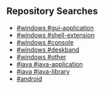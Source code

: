 <!--- ![](https://github-readme-stats.vercel.app/api?username=RadAd&show_icons=true&theme=nord) --->
<!--- ![](https://github-readme-stats.vercel.app/api/top-langs/?username=RadAd&layout=compact&theme=nord) --->

<!--- # [Windows](https://github.com/RadAd?tab=repositories&q=%23windows) --->
<!--- [![](https://github-readme-stats.vercel.app/api/pin/?username=RadAd&repo=RadNotepadMFC&theme=nord)](https://github.com/RadAd/RadNotepadMFC) --->
<!--- [![](https://github-readme-stats.vercel.app/api/pin/?username=RadAd&repo=RadLine&theme=nord)](https://github.com/RadAd/RadLine) --->

## Repository Searches
- [#windows #gui-application](https://github.com/RadAd?tab=repositories&q=%23windows+%23gui-application&type=public&sort=stargazers)
- [#windows #shell-extension](https://github.com/RadAd?tab=repositories&q=%23windows+%23shell-extension&type=public&sort=stargazers)
- [#windows #console](https://github.com/RadAd?tab=repositories&q=%23windows+%23console&type=public&sort=stargazers)
- [#windows #deskband](https://github.com/RadAd?tab=repositories&q=%23windows+%23deskband&type=public&sort=stargazers)
- [#windows #other](https://github.com/RadAd?tab=repositories&q=%23windows+-%23gui-application+-%23shell-extension+-%23console+-%23deskband&type=public&language=&sort=stargazers)
- [#java #java-application](https://github.com/RadAd?tab=repositories&q=%23java+%23java-application&type=public&sort=stargazers)
- [#java #java-library](https://github.com/RadAd?tab=repositories&q=%23java+%23java-library&type=public&sort=stargazers)
- [#android](https://github.com/RadAd?tab=repositories&q=%23android&type=public&sort=stargazers)
